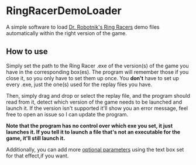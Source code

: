 # RingRacerDemoLoader
A simple software to load [Dr. Robotnik's Ring Racers](https://www.kartkrew.org/) demo files automatically within the right version of the game.

## How to use

Simply set the path to the Ring Racer .exe of the version(s) of the game you have in the corresponding box(es). The program will remember those if you close it, so you only have to set them up once. You **don't** have to set up every .exe, just the one(s) used for the replay files you have.

Then, simply drag and drop or select the replay file, and the program should read from it, detect which version of the game needs to be launched and launch it. If the version isn't supported it'll show you an error message, feel free to open an issue so I can update the program.

**Note that the program has no control over which exe you set, it just launches it. If you tell it to launch a file that's not an executable for the game, it'll still launch it.**

Additionally, you can add more [optional parameters](https://www.wiki.srb2.org/wiki/Command_line_parameters) using the text box set for that effect,if you want.
